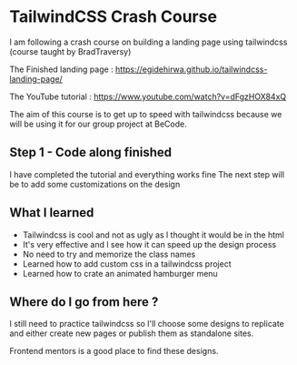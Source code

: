 # TailwindCSS Crash Course

I am following a crash course on building a landing page using tailwindcss (course taught by BradTraversy)

The Finished landing page : https://egidehirwa.github.io/tailwindcss-landing-page/

The YouTube tutorial : https://www.youtube.com/watch?v=dFgzHOX84xQ

The aim of this course is to get up to speed with tailwindcss because we will be using it for our group project at BeCode.

## Step 1 - Code along finished

I have completed the tutorial and everything works fine
The next step will be to add some customizations on the design

## What l learned

- Tailwindcss is cool and not as ugly as l thought it would be in the html
- It's very effective and l see how it can speed up the design process
- No need to try and memorize the class names
- Learned how to add custom css in a tailwindcss project
- Learned how to crate an animated hamburger menu

## Where do l go from here ?

I still need to practice tailwindcss so l'll choose some designs to replicate and either create new pages or publish them as standalone sites.

Frontend mentors is a good place to find these designs.
